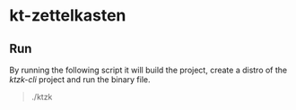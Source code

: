 # kt-zettelkasten

## Run
By running the following script it will build the project, 
create a distro of the _ktzk-cli_ project and run the binary file.

> ./ktzk 
